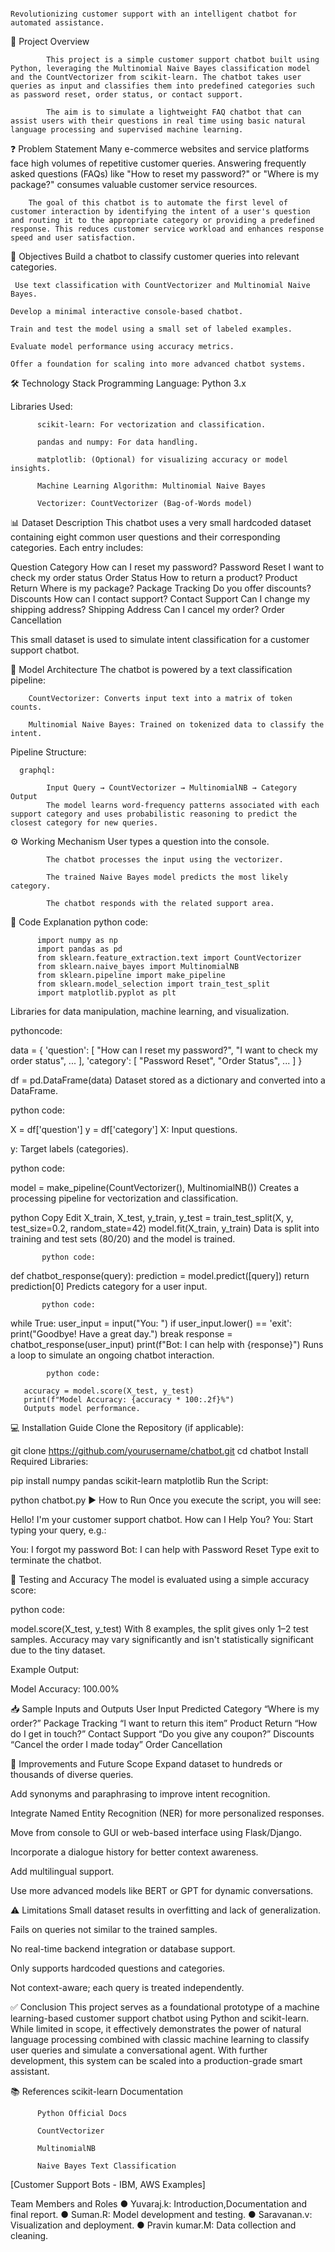                                                              Revolutionizing customer support with an intelligent chatbot for automated assistance.

📖 Project Overview

            This project is a simple customer support chatbot built using Python, leveraging the Multinomial Naive Bayes classification model and the CountVectorizer from scikit-learn. The chatbot takes user queries as input and classifies them into predefined categories such as password reset, order status, or contact support.

            The aim is to simulate a lightweight FAQ chatbot that can assist users with their questions in real time using basic natural language processing and supervised machine learning.

❓ Problem Statement
         Many e-commerce websites and service platforms face high volumes of repetitive customer queries. Answering frequently asked questions (FAQs) like "How to reset my password?" or "Where is my package?" consumes valuable customer service resources.

        The goal of this chatbot is to automate the first level of customer interaction by identifying the intent of a user's question and routing it to the appropriate category or providing a predefined response. This reduces customer service workload and enhances response speed and user satisfaction.

🎯 Objectives
     Build a chatbot to classify customer queries into relevant categories.

     Use text classification with CountVectorizer and Multinomial Naive Bayes.

    Develop a minimal interactive console-based chatbot.

    Train and test the model using a small set of labeled examples.

    Evaluate model performance using accuracy metrics.

    Offer a foundation for scaling into more advanced chatbot systems.
 
🛠 Technology Stack
Programming Language: Python 3.x

Libraries Used:

          scikit-learn: For vectorization and classification.

          pandas and numpy: For data handling.

          matplotlib: (Optional) for visualizing accuracy or model insights.

          Machine Learning Algorithm: Multinomial Naive Bayes

          Vectorizer: CountVectorizer (Bag-of-Words model)

📊 Dataset Description
          This chatbot uses a very small hardcoded dataset containing eight common user questions and their corresponding categories. Each entry includes:

Question	Category
         How can I reset my password?	Password Reset
         I want to check my order status	Order Status
         How to return a product?	Product Return
         Where is my package?	Package Tracking
         Do you offer discounts?	Discounts
         How can I contact support?	Contact Support
         Can I change my shipping address?	Shipping Address
         Can I cancel my order?	Order Cancellation

This small dataset is used to simulate intent classification for a customer support chatbot.

🧠 Model Architecture
        The chatbot is powered by a text classification pipeline:

        CountVectorizer: Converts input text into a matrix of token counts.

        Multinomial Naive Bayes: Trained on tokenized data to classify the intent.

Pipeline Structure:

      graphql:

            Input Query → CountVectorizer → MultinomialNB → Category Output
            The model learns word-frequency patterns associated with each support category and uses probabilistic reasoning to predict the closest category for new queries.

⚙️ Working Mechanism
            User types a question into the console.

            The chatbot processes the input using the vectorizer.

            The trained Naive Bayes model predicts the most likely category.

            The chatbot responds with the related support area.

📜 Code Explanation
       python code:

          import numpy as np
          import pandas as pd
          from sklearn.feature_extraction.text import CountVectorizer
          from sklearn.naive_bayes import MultinomialNB
          from sklearn.pipeline import make_pipeline
          from sklearn.model_selection import train_test_split
          import matplotlib.pyplot as plt
          
Libraries for data manipulation, machine learning, and visualization.
 
pythoncode:

data = {
    'question': [
        "How can I reset my password?",
        "I want to check my order status",
        ...
    ],
    'category': [
        "Password Reset",
        "Order Status",
        ...
    ]
}
  
df = pd.DataFrame(data)
Dataset stored as a dictionary and converted into a DataFrame.

python code:

X = df['question']
y = df['category']
X: Input questions.

y: Target labels (categories).

python code:

model = make_pipeline(CountVectorizer(), MultinomialNB())
Creates a processing pipeline for vectorization and classification.

python
Copy
Edit
X_train, X_test, y_train, y_test = train_test_split(X, y, test_size=0.2, random_state=42)
model.fit(X_train, y_train)
Data is split into training and test sets (80/20) and the model is trained.

           python code:

def chatbot_response(query):
    prediction = model.predict([query])
    return prediction[0]
Predicts category for a user input.

           python code:

while True:
    user_input = input("You: ")
    if user_input.lower() == 'exit':
        print("Goodbye! Have a great day.")
        break
    response = chatbot_response(user_input)
    print(f"Bot: I can help with {response}")
Runs a loop to simulate an ongoing chatbot interaction.

            python code:

       accuracy = model.score(X_test, y_test)
       print(f"Model Accuracy: {accuracy * 100:.2f}%")
       Outputs model performance.

💻 Installation Guide
Clone the Repository (if applicable):


git clone https://github.com/yourusername/chatbot.git
cd chatbot
Install Required Libraries:


pip install numpy pandas scikit-learn matplotlib
Run the Script:


python chatbot.py
▶️ How to Run
Once you execute the script, you will see:


  Hello! I'm your customer support chatbot.
  How can I Help You?
  You: 
Start typing your query, e.g.:
 
You: I forgot my password
Bot: I can help with Password Reset
Type exit to terminate the chatbot.

🧪 Testing and Accuracy
   The model is evaluated using a simple accuracy score:

python code:

  model.score(X_test, y_test)
  With 8 examples, the split gives only 1–2 test samples. Accuracy may vary significantly and isn't statistically significant due to the tiny dataset.

Example Output:

  Model Accuracy: 100.00%

📥 Sample Inputs and Outputs
User Input	Predicted Category
   “Where is my order?”	Package Tracking
   “I want to return this item”	Product Return
   “How do I get in touch?”	Contact Support
   “Do you give any coupon?”	Discounts
   “Cancel the order I made today”	Order Cancellation

🔧 Improvements and Future Scope
   Expand dataset to hundreds or thousands of diverse queries.

   Add synonyms and paraphrasing to improve intent recognition.

   Integrate Named Entity Recognition (NER) for more personalized responses.

   Move from console to GUI or web-based interface using Flask/Django.

   Incorporate a dialogue history for better context awareness.

Add multilingual support.

Use more advanced models like BERT or GPT for dynamic conversations.

⚠️ Limitations
   Small dataset results in overfitting and lack of generalization.

   Fails on queries not similar to the trained samples.

   No real-time backend integration or database support.

   Only supports hardcoded questions and categories.

   Not context-aware; each query is treated independently.

✅ Conclusion
                This project serves as a foundational prototype of a machine learning-based customer support chatbot using Python and scikit-learn. While limited in scope, it effectively demonstrates 
                the power of natural language processing combined with classic machine learning to classify user queries and simulate a conversational agent. With further development, this system can 
                be scaled into a production-grade smart assistant.

📚 References
          scikit-learn Documentation

          Python Official Docs

          CountVectorizer

          MultinomialNB

          Naive Bayes Text Classification

[Customer Support Bots - IBM, AWS Examples]

Team Members and Roles
  ●	Yuvaraj.k: Introduction,Documentation and final report.
  ●	Suman.R: Model development and testing.
  ●	Saravanan.v: Visualization and deployment.
  ●	Pravin kumar.M: Data collection and cleaning.


